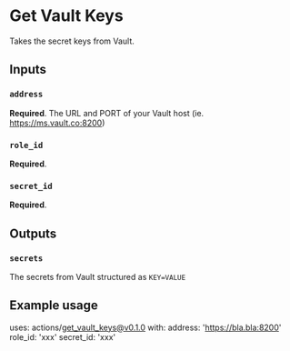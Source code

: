 # Get Vault Keys

Takes the secret keys from Vault.

## Inputs

### `address`

**Required**. The URL and PORT of your Vault host (ie. https://ms.vault.co:8200)

### `role_id`

**Required**.

### `secret_id`

**Required**.

## Outputs

### `secrets`

The secrets from Vault structured as `KEY=VALUE`

## Example usage

uses: actions/get_vault_keys@v0.1.0
with:
  address: 'https://bla.bla:8200'
  role_id: 'xxx'
  secret_id: 'xxx'